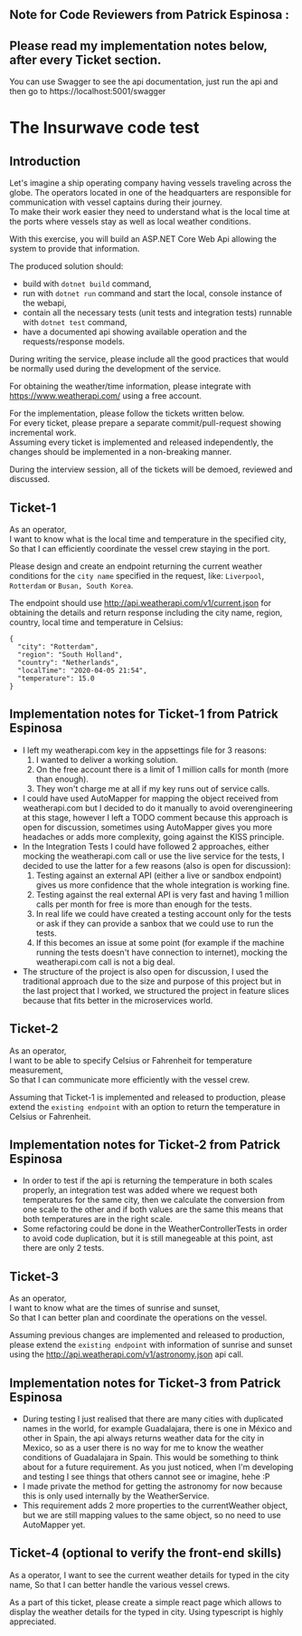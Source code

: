 ## **Note for Code Reviewers** from Patrick Espinosa : 
## Please read my implementation notes below, after every Ticket section.

You can use Swagger to see the api documentation, just run the api and then go to https://localhost:5001/swagger

# The Insurwave code test

## Introduction

Let's imagine a ship operating company having vessels traveling across the globe. The operators located in one of the headquarters are responsible for communication with vessel captains during their journey.  
To make their work easier they need to understand what is the local time at the ports where vessels stay as well as local weather conditions.

With this exercise, you will build an ASP.NET Core Web Api allowing the system to provide that information.

The produced solution should:
* build with `dotnet build` command,
* run with `dotnet run` command and start the local, console instance of the webapi,
* contain all the necessary tests (unit tests and integration tests) runnable with `dotnet test` command,
* have a documented api showing available operation and the requests/response models.

During writing the service, please include all the good practices that would be normally used during the development of the service.

For obtaining the weather/time information, please integrate with https://www.weatherapi.com/ using a free account.

For the implementation, please follow the tickets written below.  
For every ticket, please prepare a separate commit/pull-request showing incremental work.  
Assuming every ticket is implemented and released independently, the changes should be implemented in a non-breaking manner.

During the interview session, all of the tickets will be demoed, reviewed and discussed.

## Ticket-1

As an operator,  
I want to know what is the local time and temperature in the specified city,  
So that I can efficiently coordinate the vessel crew staying in the port.

Please design and create an endpoint returning the current weather conditions for the `city name` specified in the request, like: `Liverpool`, `Rotterdam` or `Busan, South Korea`.

The endpoint should use http://api.weatherapi.com/v1/current.json for obtaining the details and return response including the city name, region, country, local time and temperature in Celsius:

```
{
  "city": "Rotterdam",
  "region": "South Holland",
  "country": "Netherlands",
  "localTime": "2020-04-05 21:54",
  "temperature": 15.0
}
```

## **Implementation notes for Ticket-1 from Patrick Espinosa**
- I left my weatherapi.com key in the appsettings file for 3 reasons: 
    1) I wanted to deliver a working solution.
    2) On the free account there is a limit of 1 million calls for month (more than enough).
    3) They won't charge me at all if my key runs out of service calls.
- I could have used AutoMapper for mapping the object received from weatherapi.com but I decided to do it manually to avoid overengineering at this stage, however I left a TODO comment because this approach is open for discussion, sometimes using AutoMapper gives you more headaches or adds more complexity, going against the KISS principle.
- In the Integration Tests I could have followed 2 approaches, either mocking the weatherapi.com call or use the live service for the tests, I decided to use the latter for a few reasons (also is open for discussion):
    1) Testing against an external API (either a live or sandbox endpoint) gives us more confidence that the whole integration is working fine.
    2) Testing against the real external API is very fast and having 1 million calls per month for free is more than enough for the tests.
    3) In real life we could have created a testing account only for the tests or ask if they can provide a sanbox that we could use to run the tests.
    4) If this becomes an issue at some point (for example if the machine running the tests doesn't have connection to internet), mocking the weatherapi.com call is not a big deal.
- The structure of the project is also open for discussion, I used the traditional approach due to the size and purpose of this project but in the last project that I worked, we structured the project in feature slices because that fits better in the microservices world.


## Ticket-2

As an operator,  
I want to be able to specify Celsius or Fahrenheit for temperature measurement,  
So that I can communicate more efficiently with the vessel crew.

Assuming that Ticket-1 is implemented and released to production, please extend the `existing endpoint` with an option to return the temperature in Celsius or Fahrenheit.

## **Implementation notes for Ticket-2 from Patrick Espinosa**
- In order to test if the api is returning the temperature in both scales properly, an integration test was added where we request both temperatures for the same city, then we calculate the conversion from one scale to the other and if both values are the same this means that both temperatures are in the right scale.
- Some refactoring could be done in the WeatherControllerTests in order to avoid code duplication, but it is still manegeable at this point, ast there are only 2 tests.
    

## Ticket-3

As an operator,  
I want to know what are the times of sunrise and sunset,  
So that I can better plan and coordinate the operations on the vessel.

Assuming previous changes are implemented and released to production, please extend the `existing endpoint` with information of sunrise and sunset using the http://api.weatherapi.com/v1/astronomy.json api call.

## **Implementation notes for Ticket-3 from Patrick Espinosa**
- During testing I just realised that there are many cities with duplicated names in the world, for example Guadalajara, there is one in México and other in Spain, the api always returns weather data for the city in Mexico, so as a user there is no way for me to know the weather conditions of Guadalajara in Spain. This would be something to think about for a future requirement. As you just noticed, when I'm developing and testing I see things that others cannot see or imagine, hehe :P
- I made private the method for getting the astronomy for now because this is only used internally by the WeatherService.
- This requirement adds 2 more properties to the currentWeather object, but we are still mapping values to the same object, so no need to use AutoMapper yet.


## Ticket-4 (optional to verify the front-end skills)

As a operator,
I want to see the current weather details for typed in the city name,
So that I can better handle the various vessel crews.

As a part of this ticket, please create a simple react page which allows to display the weather details for the typed in city. Using typescript is highly appreciated.
